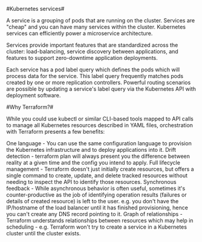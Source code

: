 #Kubernetes services#

A service is a grouping of pods that are running on the cluster. Services are "cheap" and you can have many services within the cluster. Kubernetes services can efficiently power a microservice architecture.

Services provide important features that are standardized across the cluster: load-balancing, service discovery between applications, and features to support zero-downtime application deployments.

Each service has a pod label query which defines the pods which will process data for the service. This label query frequently matches pods created by one or more replication controllers. Powerful routing scenarios are possible by updating a service's label query via the Kubernetes API with deployment software.

#Why Terraform?#

While you could use kubectl or similar CLI-based tools mapped to API calls to manage all Kubernetes resources described in YAML files, orchestration with Terraform presents a few benefits:

One language - You can use the same configuration language to provision the Kubernetes infrastructure and to deploy applications into it.
Drift detection - terraform plan will always present you the difference between reality at a given time and the config you intend to apply.
Full lifecycle management - Terraform doesn't just initially create resources, but offers a single command to create, update, and delete tracked resources without needing to inspect the API to identify those resources.
Synchronous feedback - While asynchronous behavior is often useful, sometimes it's counter-productive as the job of identifying operation results (failures or details of created resource) is left to the user. e.g. you don't have the IP/hostname of the load balancer until it has finished provisioning, hence you can't create any DNS record pointing to it.
Graph of relationships - Terraform understands relationships between resources which may help in scheduling - e.g. Terraform won't try to create a service in a Kubernetes cluster until the cluster exists.
